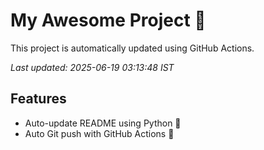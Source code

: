 # My Awesome Project 🚀

This project is automatically updated using GitHub Actions.

_Last updated: 2025-06-19 03:13:48 IST_

## Features
- Auto-update README using Python 🐍
- Auto Git push with GitHub Actions 🤖
